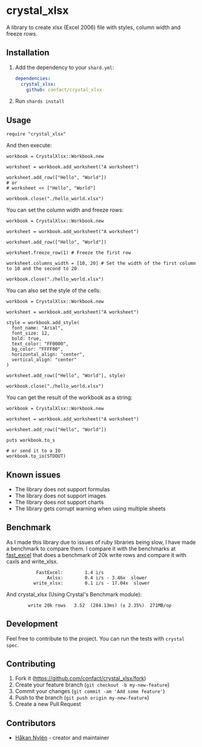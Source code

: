 # crystal_xlsx

A library to create xlsx (Excel 2006) file with styles, column width and freeze rows.

## Installation

1. Add the dependency to your `shard.yml`:

   ```yaml
   dependencies:
     crystal_xlsx:
       github: confact/crystal_xlsx
   ```

2. Run `shards install`

## Usage

```crystal
require "crystal_xlsx"
```

And then execute:

```crystal
workbook = CrystalXlsx::Workbook.new

worksheet = workbook.add_worksheet("A worksheet")

worksheet.add_row(["Hello", "World"])
# or
# worksheet << ["Hello", "World"]

workbook.close("./hello_world.xlsx")
```

You can set the column width and freeze rows:

```crystal
workbook = CrystalXlsx::Workbook.new

worksheet = workbook.add_worksheet("A worksheet")

worksheet.add_row(["Hello", "World"])

worksheet.freeze_row(1) # Freeze the first row

worksheet.columns_width = [10, 20] # Set the width of the first column to 10 and the second to 20

workbook.close("./hello_world.xlsx")
```

You can also set the style of the cells:

```crystal
workbook = CrystalXlsx::Workbook.new

worksheet = workbook.add_worksheet("A worksheet")

style = workbook.add_style(
  font_name: "Arial",
  font_size: 12,
  bold: true,
  text_color: "FF0000",
  bg_color: "FFFF00",
  horizontal_align: "center",
  vertical_align: "center"
)

worksheet.add_row(["Hello", "World"], style)

workbook.close("./hello_world.xlsx")
```

You can get the result of the workbook as a string:

```crystal
workbook = CrystalXlsx::Workbook.new

worksheet = workbook.add_worksheet("A worksheet")

worksheet.add_row(["Hello", "World"])

puts workbook.to_s

# or send it to a IO
workbook.to_io(STDOUT)

```

## Known issues
- The library does not support formulas
- The library does not support images
- The library does not support charts
- The library gets corrupt warning when using multiple sheets 


## Benchmark
As I made this library due to issues of ruby libraries being slow, I have made a benchmark to compare them. I compare it with the benchmarks at [fast_excel](https://github.com/Paxa/fast_excel) that does a benchmark of 20k write rows and compare it with caxls and write_xlsx.

```
           FastExcel:        1.4 i/s
               Axlsx:        0.4 i/s - 3.46x  slower
          write_xlsx:        0.1 i/s - 17.04x  slower
```
And crystal_xlsx (Using Crystal's Benchmark module):
```
        write 20k rows   3.52  (284.13ms) (± 2.35%)  271MB/op
```

## Development

Feel free to contribute to the project. You can run the tests with `crystal spec`.


## Contributing

1. Fork it (<https://github.com/confact/crystal_xlsx/fork>)
2. Create your feature branch (`git checkout -b my-new-feature`)
3. Commit your changes (`git commit -am 'Add some feature'`)
4. Push to the branch (`git push origin my-new-feature`)
5. Create a new Pull Request

## Contributors

- [Håkan Nylén](https://github.com/confact) - creator and maintainer

